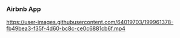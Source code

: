 <H3>Airbnb App</H3>

https://user-images.githubusercontent.com/64019703/199961378-fb49bea3-f35f-4d60-bc8c-ce0c6881cb6f.mp4


